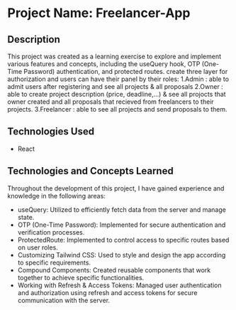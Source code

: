 # Project Name: Freelancer-App

## Description

This project was created as a learning exercise to explore and implement various features and concepts, including the useQuery hook, OTP (One-Time Password) authentication, and protected routes.
create three layer for authorization and users can have their panel by their roles:
1.Admin : able to admit users after registering and see all projects & all proposals
2.Owner : able to create project description (price, deadline,...) & see all projocts that owner created and all proposals that recieved from freelancers to their projects.
3.Freelancer : able to see all projects and send proposals to them.

## Technologies Used

- React

## Technologies and Concepts Learned

Throughout the development of this project, I have gained experience and knowledge in the following areas:

- useQuery: Utilized to efficiently fetch data from the server and manage state.
- OTP (One-Time Password): Implemented for secure authentication and verification processes.
- ProtectedRoute: Implemented to control access to specific routes based on user roles.
- Customizing Tailwind CSS: Used to style and design the app according to specific requirements.
- Compound Components: Created reusable components that work together to achieve specific functionalities.
- Working with Refresh & Access Tokens: Managed user authentication and authorization using refresh and access tokens for secure communication with the server.
